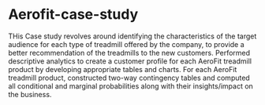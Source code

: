 # Aerofit-case-study
THis Case study revolves around identifying  the characteristics of the target audience for each type of treadmill offered by the company, to provide a better recommendation of the treadmills to the new customers.
Performed descriptive analytics to create a customer profile for each AeroFit treadmill product by developing appropriate tables and charts. 
For each AeroFit treadmill product, constructed two-way contingency tables and computed all conditional and marginal probabilities along with their insights/impact on the business.
